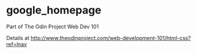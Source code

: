 # google_homepage
Part of The Odin Project Web Dev 101

Details at http://www.theodinproject.com/web-development-101/html-css?ref=lnav
